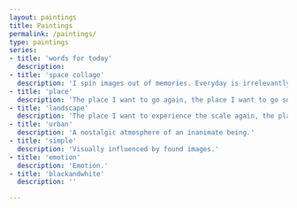 ```yaml
---
layout: paintings
title: Paintings
permalink: /paintings/
type: paintings
series:
- title: 'words for today'
  description: 
- title: 'space collage'
  description: 'I spin images out of memories. Everyday is irrelevantly and relevantly knitted by fragments of events, thoughts, visual memories.  Memories come and go, arise and disappear.'
- title: 'place'
  description: 'The place I want to go again, the place I want to go someday.'
- title: 'landscape'
  description: 'The place I want to experience the scale again, the place I want to go someday to feel the scale.'
- title: 'urban'
  description: 'A nostalgic atmosphere of an inanimate being.'
- title: 'simple'
  description: 'Visually influenced by found images.'
- title: 'emotion'
  description: 'Emotion.' 
- title: 'blackandwhite'
  description: '' 

---
```







